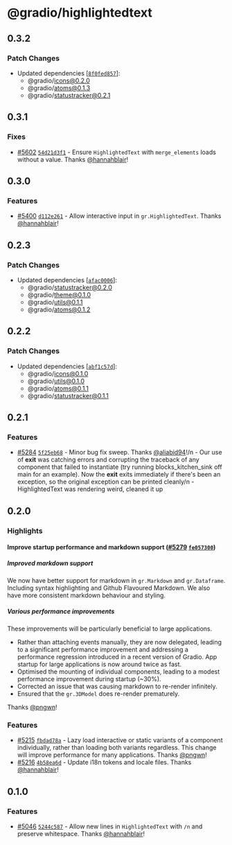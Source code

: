 # @gradio/highlightedtext

## 0.3.2

### Patch Changes

- Updated dependencies [[`8f0fed857`](https://github.com/gradio-app/gradio/commit/8f0fed857d156830626eb48b469d54d211a582d2)]:
  - @gradio/icons@0.2.0
  - @gradio/atoms@0.1.3
  - @gradio/statustracker@0.2.1

## 0.3.1

### Fixes

- [#5602](https://github.com/gradio-app/gradio/pull/5602) [`54d21d3f1`](https://github.com/gradio-app/gradio/commit/54d21d3f18f2ddd4e796d149a0b41461f49c711b) - Ensure `HighlightedText` with `merge_elements` loads without a value. Thanks [@hannahblair](https://github.com/hannahblair)!

## 0.3.0

### Features

- [#5400](https://github.com/gradio-app/gradio/pull/5400) [`d112e261`](https://github.com/gradio-app/gradio/commit/d112e2611b0fc79ecedfaed367571f3157211387) - Allow interactive input in `gr.HighlightedText`. Thanks [@hannahblair](https://github.com/hannahblair)!

## 0.2.3

### Patch Changes

- Updated dependencies [[`afac0006`](https://github.com/gradio-app/gradio/commit/afac0006337ce2840cf497cd65691f2f60ee5912)]:
  - @gradio/statustracker@0.2.0
  - @gradio/theme@0.1.0
  - @gradio/utils@0.1.1
  - @gradio/atoms@0.1.2

## 0.2.2

### Patch Changes

- Updated dependencies [[`abf1c57d`](https://github.com/gradio-app/gradio/commit/abf1c57d7d85de0df233ee3b38aeb38b638477db)]:
  - @gradio/icons@0.1.0
  - @gradio/utils@0.1.0
  - @gradio/atoms@0.1.1
  - @gradio/statustracker@0.1.1

## 0.2.1

### Features

- [#5284](https://github.com/gradio-app/gradio/pull/5284) [`5f25eb68`](https://github.com/gradio-app/gradio/commit/5f25eb6836f6a78ce6208b53495a01e1fc1a1d2f) - Minor bug fix sweep. Thanks [@aliabid94](https://github.com/aliabid94)!/n - Our use of **exit** was catching errors and corrupting the traceback of any component that failed to instantiate (try running blocks_kitchen_sink off main for an example). Now the **exit** exits immediately if there's been an exception, so the original exception can be printed cleanly/n - HighlightedText was rendering weird, cleaned it up

## 0.2.0

### Highlights

#### Improve startup performance and markdown support ([#5279](https://github.com/gradio-app/gradio/pull/5279) [`fe057300`](https://github.com/gradio-app/gradio/commit/fe057300f0672c62dab9d9b4501054ac5d45a4ec))

##### Improved markdown support

We now have better support for markdown in `gr.Markdown` and `gr.Dataframe`. Including syntax highlighting and Github Flavoured Markdown. We also have more consistent markdown behaviour and styling.

##### Various performance improvements

These improvements will be particularly beneficial to large applications.

- Rather than attaching events manually, they are now delegated, leading to a significant performance improvement and addressing a performance regression introduced in a recent version of Gradio. App startup for large applications is now around twice as fast.
- Optimised the mounting of individual components, leading to a modest performance improvement during startup (~30%).
- Corrected an issue that was causing markdown to re-render infinitely.
- Ensured that the `gr.3DModel` does re-render prematurely.

Thanks [@pngwn](https://github.com/pngwn)!

### Features

- [#5215](https://github.com/gradio-app/gradio/pull/5215) [`fbdad78a`](https://github.com/gradio-app/gradio/commit/fbdad78af4c47454cbb570f88cc14bf4479bbceb) - Lazy load interactive or static variants of a component individually, rather than loading both variants regardless. This change will improve performance for many applications. Thanks [@pngwn](https://github.com/pngwn)!
- [#5216](https://github.com/gradio-app/gradio/pull/5216) [`4b58ea6d`](https://github.com/gradio-app/gradio/commit/4b58ea6d98e7a43b3f30d8a4cb6f379bc2eca6a8) - Update i18n tokens and locale files. Thanks [@hannahblair](https://github.com/hannahblair)!

## 0.1.0

### Features

- [#5046](https://github.com/gradio-app/gradio/pull/5046) [`5244c587`](https://github.com/gradio-app/gradio/commit/5244c5873c355cf3e2f0acb7d67fda3177ef8b0b) - Allow new lines in `HighlightedText` with `/n` and preserve whitespace. Thanks [@hannahblair](https://github.com/hannahblair)!
